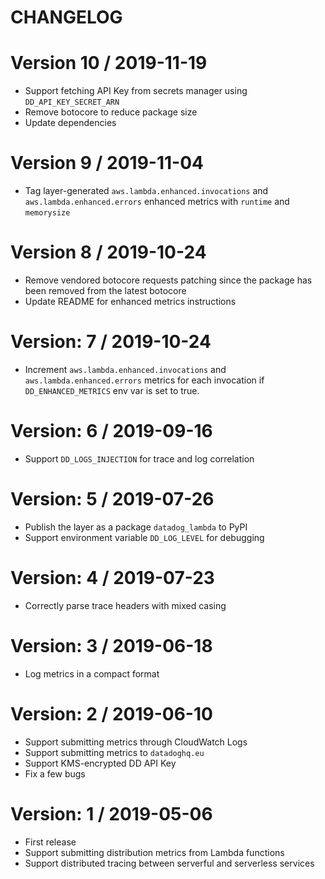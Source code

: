 # CHANGELOG

# Version 10 / 2019-11-19

- Support fetching API Key from secrets manager using `DD_API_KEY_SECRET_ARN`
- Remove botocore to reduce package size
- Update dependencies

# Version 9 / 2019-11-04

- Tag layer-generated `aws.lambda.enhanced.invocations` and `aws.lambda.enhanced.errors` enhanced metrics with `runtime` and `memorysize`

# Version 8 / 2019-10-24

- Remove vendored botocore requests patching since the package has been removed from the latest botocore
- Update README for enhanced metrics instructions

# Version: 7 / 2019-10-24

- Increment `aws.lambda.enhanced.invocations` and `aws.lambda.enhanced.errors` metrics for each invocation if `DD_ENHANCED_METRICS` env var is set to true.

# Version: 6 / 2019-09-16

- Support `DD_LOGS_INJECTION` for trace and log correlation

# Version: 5 / 2019-07-26

- Publish the layer as a package `datadog_lambda` to PyPI
- Support environment variable `DD_LOG_LEVEL` for debugging

# Version: 4 / 2019-07-23

- Correctly parse trace headers with mixed casing

# Version: 3 / 2019-06-18

- Log metrics in a compact format

# Version: 2 / 2019-06-10

- Support submitting metrics through CloudWatch Logs
- Support submitting metrics to `datadoghq.eu`
- Support KMS-encrypted DD API Key
- Fix a few bugs

# Version: 1 / 2019-05-06

- First release
- Support submitting distribution metrics from Lambda functions
- Support distributed tracing between serverful and serverless services
